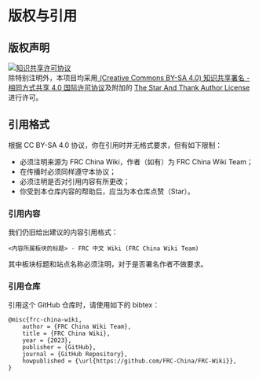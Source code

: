 # 版权与引用

## 版权声明

<a rel="license" href="https://creativecommons.org/licenses/by-sa/4.0/"><img alt="知识共享许可协议" style="border-width:0" src="https://i.creativecommons.org/l/by-sa/4.0/88x31.png" /></a><br />除特别注明外，本项目均采用<a rel="license" href="https://creativecommons.org/licenses/by-sa/4.0/deed.zh"> (Creative Commons BY-SA 4.0) 知识共享署名 - 相同方式共享 4.0 国际许可协议</a>及附加的 [The Star And Thank Author License](https://github.com/zTrix/sata-license) 进行许可。

## 引用格式

根据 CC BY-SA 4.0 协议，你在引用时并无格式要求，但有如下限制：

- 必须注明来源为 FRC China Wiki，作者（如有）为 FRC China Wiki Team；
- 在传播时必须同样遵守本协议；
- 必须注明是否对引用内容有所更改；
- 你受到本仓库内容的帮助后，应当为本仓库点赞（Star）。

### 引用内容

我们仍旧给出建议的内容引用格式：

```
<内容所属板块的标题> - FRC 中文 Wiki (FRC China Wiki Team)
```

其中板块标题和站点名称必须注明，对于是否署名作者不做要求。

### 引用仓库

引用这个 GitHub 仓库时，请使用如下的 bibtex： 

```
@misc{frc-china-wiki,   
    author = {FRC China Wiki Team},   
    title = {FRC China Wiki},   
    year = {2023},   
    publisher = {GitHub},   
    journal = {GitHub Repository},   
    howpublished = {\url{https://github.com/FRC-China/FRC-Wiki}},   
} 
```
